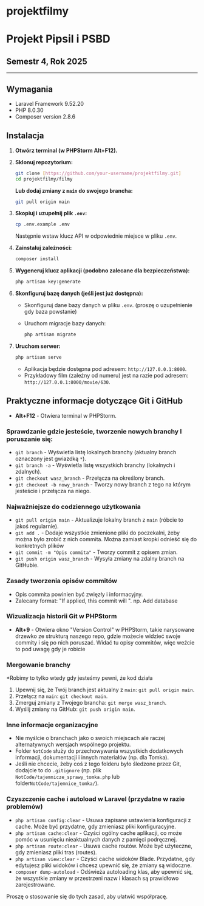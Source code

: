 # projektfilmy
# Projekt **Pipsil** i **PSBD**
## Semestr 4, Rok 2025
---
## Wymagania

* Laravel Framework 9.52.20
* PHP 8.0.30
* Composer version 2.8.6

## Instalacja

1. **Otwórz terminal (w PHPStorm Alt+F12).**
2.  **Sklonuj repozytorium:**

    ```bash
    git clone [https://github.com/your-username/projektfilmy.git]
    cd projektfilmy/filmy
    ```

    **Lub dodaj zmiany z `main` do swojego brancha:**

    ```bash
    git pull origin main
    ```

3.  **Skopiuj i uzupełnij plik `.env`:**

    ```bash
    cp .env.example .env
    ```

    Następnie wstaw klucz API w odpowiednie miejsce w pliku `.env`.

4.  **Zainstaluj zależności:**

    ```bash
    composer install
    ```

5.  **Wygeneruj klucz aplikacji (podobno zalecane dla bezpieczeństwa):**

    ```bash
    php artisan key:generate
    ```

6.  **Skonfiguruj bazę danych (jeśli jest już dostępna):**

    * Skonfiguruj dane bazy danych w pliku `.env`.
(proszę o uzupełnienie gdy baza powstanie)
    * Uruchom migracje bazy danych:

        ```bash
        php artisan migrate
        ```

7.  **Uruchom serwer:**

    ```bash
    php artisan serve
    ```

    * Aplikacja będzie dostępna pod adresem: `http://127.0.0.1:8000`.
    * Przykładowy film (zależny od numeru) jest na razie pod adresem: `http://127.0.0.1:8000/movie/630`.

## Praktyczne informacje dotyczące Git i GitHub

* **Alt+F12** - Otwiera terminal w PHPStorm.

### Sprawdzanie gdzie jesteście, tworzenie nowych branchy I poruszanie się:

* `git branch` - Wyświetla listę lokalnych branchy (aktualny branch oznaczony jest gwiazdką `*`).
* `git branch -a` - Wyświetla listę wszystkich branchy (lokalnych i zdalnych).
* `git checkout wasz_branch` - Przełącza na określony branch.
* `git checkout -b nowy_branch` - Tworzy nowy branch z tego na którym jesteście i przełącza na niego.

### Najważniejsze do codziennego użytkowania

* `git pull origin main` - Aktualizuje lokalny branch z `main` (róbcie to jakoś regularnie).
* `git add .` - Dodaje wszystkie zmienione pliki do poczekalni, żeby można było zrobić z nich commita. Można zamiast kropki odnieść się do konkretnych plików
* `git commit -m "Opis commita"` - Tworzy commit z opisem zmian.
* `git push origin wasz_branch` - Wysyła zmiany na zdalny branch na GitHubie.

### Zasady tworzenia opisów commitów

* Opis commita powinien być zwięzły i informacyjny.
* Zalecany format: "If applied, this commit will <your subject line here>". np. Add database

### Wizualizacja historii Git w PHPStorm

* **Alt+9** - Otwiera okno "Version Control" w PHPStorm, takie narysowane drzewko ze strukturą naszego repo, gdzie możecie widzieć swoje commity i się po nich poruszać. Widać tu opisy commitów, więc weźcie to pod uwagę gdy je robicie


### Mergowanie branchy
*Robimy to tylko wtedy gdy jesteśmy pewni, że kod działa

1.  Upewnij się, że Twój branch jest aktualny z `main`: `git pull origin main`.
2.  Przełącz na `main`: `git checkout main`.
3.  Zmerguj zmiany z Twojego brancha: `git merge wasz_branch`.
4.  Wyślij zmiany na GitHub: `git push origin main`.


### Inne informacje organizacyjne

* Nie myślcie o branchach jako o swoich miejscach ale raczej alternatywnych wersjach wspólnego projektu.
* Folder `NotCode` służy do przechowywania wszystkich dodatkowych informacji, dokumentacji i innych materiałów (np. dla Tomka).
* Jeśli nie chcecie, żeby coś z tego folderu było śledzone przez Git, dodajcie to do `.gitignore` (np. plik `NotCode/tajemnicze_sprawy_tomka.php` lub folder`NotCode/tajemnice_tomka/`).

### Czyszczenie cache i autoload w Laravel (przydatne w razie problemów)

* `php artisan config:clear` - Usuwa zapisane ustawienia konfiguracji z cache. Może być przydatne, gdy zmieniasz pliki konfiguracyjne.
* `php artisan cache:clear` - Czyści ogólny cache aplikacji, co może pomóc w usunięciu nieaktualnych danych z pamięci podręcznej.
* `php artisan route:clear` - Usuwa cache routów. Może być użyteczne, gdy zmieniasz pliki tras (routes).
* `php artisan view:clear` - Czyści cache widoków Blade. Przydatne, gdy edytujesz pliki widoków i chcesz upewnić się, że zmiany są widoczne.
* `composer dump-autoload` - Odświeża autoloading klas, aby upewnić się, że wszystkie zmiany w przestrzeni nazw i klasach są prawidłowo zarejestrowane.


Proszę o stosowanie się do tych zasad, aby ułatwić współpracę.

